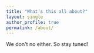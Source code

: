 ```yaml
---
title: "What's this all about?"
layout: single
author_profile: true
permalink: /about/
---
```


We don't no either. So stay tuned!

